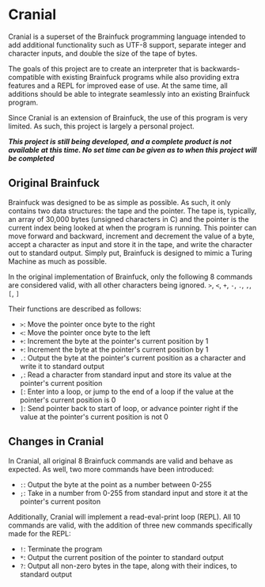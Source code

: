 # Cranial

Cranial is a superset of the Brainfuck programming language intended to add additional functionality such as UTF-8 support,
separate integer and character inputs, and double the size of the tape of bytes.

The goals of this project are to create an interpreter that is backwards-compatible with existing Brainfuck programs while also providing
extra features and a REPL for improved ease of use. At the same time, all additions should be able to integrate seamlessly into an existing
Brainfuck program.

Since Cranial is an extension of Brainfuck, the use of this program is very limited. As such, this project is largely a personal project.

***This project is still being developed, and a complete product is not available at this time. No set time can be given as to when this project will be completed***

## Original Brainfuck

Brainfuck was designed to be as simple as possible. As such, it only contains two data structures: the tape and the pointer.
The tape is, typically, an array of 30,000 bytes (unsigned characters in C) and the pointer is the current index being looked at
when the program is running. This pointer can move forward and backward, increment and decrement the value of a byte, accept a character
as input and store it in the tape, and write the character out to standard output. Simply put, Brainfuck is designed to mimic a Turing Machine
as much as possible.

In the original implementation of Brainfuck, only the following 8 commands are considered valid, with all other characters being ignored.
`>`, `<`, `+`, `-`, `.`, `,`, `[`, `]`

Their functions are described as follows:

* `>`: Move the pointer once byte to the right
* `<`: Move the pointer once byte to the left
* `+`: Increment the byte at the pointer's current position by 1
* `+`: Increment the byte at the pointer's current position by 1
* `.`: Output the byte at the pointer's current position as a character and write it to standard output
* `,`: Read a character from standard input and store its value at the pointer's current position
* `[`: Enter into a loop, or jump to the end of a loop if the value at the pointer's current position is 0
* `]`: Send pointer back to start of loop, or advance pointer right if the value at the pointer's current position is not 0

## Changes in Cranial

In Cranial, all original 8 Brainfuck commands are valid and behave as expected. As well, two more commands have been introduced:

* `:`: Output the byte at the point as a number between 0-255
* `;`: Take in a number from 0-255 from standard input and store it at the pointer's current positon

Additionally, Cranial will implement a read-eval-print loop (REPL). All 10 commands are valid, with the addition of three new commands
specifically made for the REPL:

* `!`: Terminate the program
* `*`: Output the current position of the pointer to standard output
* `?`: Output all non-zero bytes in the tape, along with their indices, to standard output

